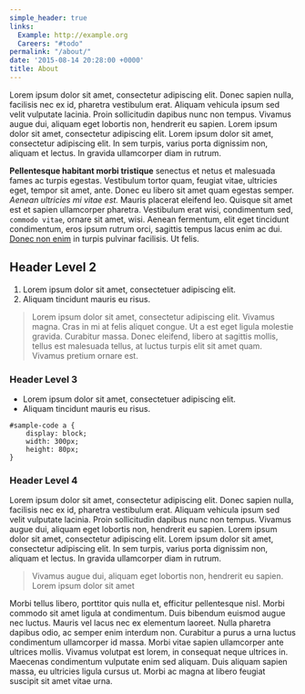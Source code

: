 ```yaml
---
simple_header: true
links:
  Example: http://example.org
  Careers: "#todo"
permalink: "/about/"
date: '2015-08-14 20:28:00 +0000'
title: About
---
```


Lorem ipsum dolor sit amet, consectetur adipiscing elit. Donec sapien nulla, facilisis nec ex id, pharetra vestibulum erat. Aliquam vehicula ipsum sed velit vulputate lacinia. Proin sollicitudin dapibus nunc non tempus. Vivamus augue dui, aliquam eget lobortis non, hendrerit eu sapien. Lorem ipsum dolor sit amet, consectetur adipiscing elit. Lorem ipsum dolor sit amet, consectetur adipiscing elit. In sem turpis, varius porta dignissim non, aliquam et lectus. In gravida ullamcorper diam in rutrum.

**Pellentesque habitant morbi tristique** senectus et netus et malesuada fames ac turpis egestas. Vestibulum tortor quam, feugiat vitae, ultricies eget, tempor sit amet, ante. Donec eu libero sit amet quam egestas semper. _Aenean ultricies mi vitae est._ Mauris placerat eleifend leo. Quisque sit amet est et sapien ullamcorper pharetra. Vestibulum erat wisi, condimentum sed, `commodo vitae`, ornare sit amet, wisi. Aenean fermentum, elit eget tincidunt condimentum, eros ipsum rutrum orci, sagittis tempus lacus enim ac dui. [Donec non enim](#) in turpis pulvinar facilisis. Ut felis.

## Header Level 2

1. Lorem ipsum dolor sit amet, consectetuer adipiscing elit.
2. Aliquam tincidunt mauris eu risus.

> Lorem ipsum dolor sit amet, consectetur adipiscing elit. Vivamus magna. Cras in mi at felis aliquet congue. Ut a est eget ligula molestie gravida. Curabitur massa. Donec eleifend, libero at sagittis mollis, tellus est malesuada tellus, at luctus turpis elit sit amet quam. Vivamus pretium ornare est.

### Header Level 3

- Lorem ipsum dolor sit amet, consectetuer adipiscing elit.
- Aliquam tincidunt mauris eu risus.

```
#sample-code a {
	display: block;
	width: 300px;
	height: 80px;
}
```

### Header Level 4

Lorem ipsum dolor sit amet, consectetur adipiscing elit. Donec sapien nulla, facilisis nec ex id, pharetra vestibulum erat. Aliquam vehicula ipsum sed velit vulputate lacinia. Proin sollicitudin dapibus nunc non tempus. Vivamus augue dui, aliquam eget lobortis non, hendrerit eu sapien. Lorem ipsum dolor sit amet, consectetur adipiscing elit. Lorem ipsum dolor sit amet, consectetur adipiscing elit. In sem turpis, varius porta dignissim non, aliquam et lectus. In gravida ullamcorper diam in rutrum.

> Vivamus augue dui, aliquam eget lobortis non, hendrerit eu sapien. Lorem ipsum dolor sit amet

Morbi tellus libero, porttitor quis nulla et, efficitur pellentesque nisl. Morbi commodo sit amet ligula at condimentum. Duis bibendum euismod augue nec luctus. Mauris vel lacus nec ex elementum laoreet. Nulla pharetra dapibus odio, ac semper enim interdum non. Curabitur a purus a urna luctus condimentum ullamcorper id massa. Morbi vitae sapien ullamcorper ante ultrices mollis. Vivamus volutpat est lorem, in consequat neque ultrices in. Maecenas condimentum vulputate enim sed aliquam. Duis aliquam sapien massa, eu ultricies ligula cursus ut. Morbi ac magna at libero feugiat suscipit sit amet vitae urna.
